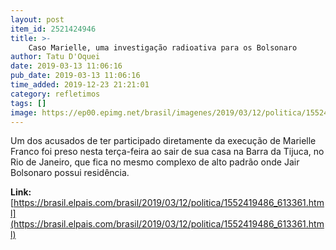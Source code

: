 ```yaml
---
layout: post
item_id: 2521424946
title: >-
    Caso Marielle, uma investigação radioativa para os Bolsonaro
author: Tatu D'Oquei
date: 2019-03-13 11:06:16
pub_date: 2019-03-13 11:06:16
time_added: 2019-12-23 21:21:01
category: refletimos
tags: []
image: https://ep00.epimg.net/brasil/imagenes/2019/03/12/politica/1552419486_613361_1552428911_rrss_normal.jpg
---
```


Um dos acusados de ter participado diretamente da execução de Marielle Franco foi preso nesta terça-feira ao sair de sua casa na Barra da Tijuca, no Rio de Janeiro, que fica no mesmo complexo de alto padrão onde Jair Bolsonaro possui residência.

**Link:** [https://brasil.elpais.com/brasil/2019/03/12/politica/1552419486_613361.html](https://brasil.elpais.com/brasil/2019/03/12/politica/1552419486_613361.html)

